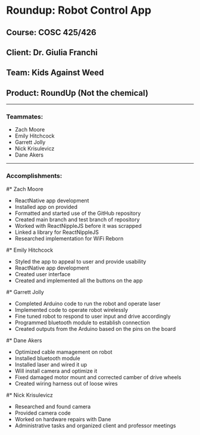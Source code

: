 # Roundup: Robot Control App
## Course: COSC 425/426
## Client: Dr. Giulia Franchi


## Team: Kids Against Weed
## Product: RoundUp (Not the chemical)
---
### Teammates:
* Zach Moore
* Emily Hitchcock
* Garrett Jolly
* Nick Krisulevicz
* Dane Akers
---
### Accomplishments:

#* Zach Moore
  - ReactNative app development
  - Installed app on provided
  - Formatted and started use of the GitHub repository
  - Created main branch and test branch of repository
  - Worked with ReactNippleJS before it was scrapped
  - Linked a library for ReactNippleJS
  - Researched implementation for WiFi Reborn

#* Emily Hitchcock
  - Styled the app to appeal to user and provide usability
  - ReactNative app development
  - Created user interface
  - Created and implemented all the buttons on the app

#* Garrett Jolly
  - Completed Arduino code to run the robot and operate laser
  - Implemented code to operate robot wirelessly
  - Fine tuned robot to respond to user input and drive accordingly
  - Programmed bluetooth module to establish connection
  - Created outputs from the Arduino based on the pins on the board

#* Dane Akers
  - Optimized cable mamagement on robot
  - Installed bluetooth module
  - Installed laser and wired it up
  - Will install camera and optimize it
  - Fixed damaged motor mount and corrected camber of drive wheels
  - Created wiring harness out of loose wires

#* Nick Krisulevicz
  - Researched and found camera
  - Provided camera code
  - Worked on hardware repairs with Dane
  - Administrative tasks and organized client and professor meetings
